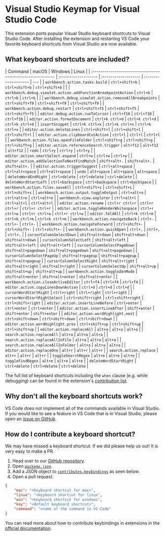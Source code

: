 # Visual Studio Keymap for Visual Studio Code

This extension ports popular Visual Studio keyboard shortcuts to Visual Studio
Code. After installing the extension and restarting VS Code your favorite
keyboard shortcuts from Visual Studio are now available.

## What keyboard shortcuts are included?

| Command                                                      | macOS                | Windows              | Linux                |
| :----------------------------------------------------------- | :------------------- | :------------------- | :------------------- | --- |
| `workbench.action.tasks.build`                               | `ctrl+shift+b`       | `ctrl+shift+b`       | `ctrl+shift+b`       |     |
| `workbench.debug.viewlet.action.addFunctionBreakpointAction` | `ctrl+b`             | `ctrl+b`             | `ctrl+b`             |     |
| `workbench.debug.viewlet.action.removeAllBreakpoints`        | `ctrl+shift+f9`      | `ctrl+shift+f9`      | `ctrl+shift+f9`      |
| `workbench.action.debug.restart`                             | `ctrl+shift+f5`      | `ctrl+shift+f5`      | `ctrl+shift+f5`      |
| `editor.debug.action.runToCursor`                            | `ctrl+f10`           | `ctrl+f10`           | `ctrl+f10`           |
| `editor.action.formatDocument`                               | `ctrl+k ctrl+d`      | `ctrl+k ctrl+d`      | `ctrl+k ctrl+d`      |
| `insertSnippet`                                              | `ctrl+k ctrl+x`      | `ctrl+k ctrl+x`      | `ctrl+k ctrl+x`      |
| `editor.action.deleteLines`                                  | `ctrl+shift+l`       | `ctrl+shift+l`       | `ctrl+shift+l`       |
| `editor.action.clipboardCutAction`                           | `ctrl+l`             | `ctrl+l`             | `ctrl+l`             |
| `workbench.action.files.openFileFolder`                      | `ctrl+shift+g`       | `ctrl+shift+g`       | `ctrl+shift+g`       |
| `editor.action.referenceSearch.trigger`                      | `alt+f12`            | `alt+f12`            | `alt+f12`            |
| `redo`                                                       | `ctrl+y`             | `ctrl+y`             | `ctrl+y`             |
| `editor.action.smartSelect.expand`                           | `ctrl+w`             | `ctrl+w`             | `ctrl+w`             |
| `editor.action.addSelectionToNextFindMatch`                  | `shift+alt+.`        | `shift+alt+.`        | `shift+alt+.`        |
| `editor.action.triggerSuggest`                               | `ctrl+alt+space`     | `ctrl+alt+space`     | `ctrl+alt+space`     |
| `undo`                                                       | `alt+space`          | `alt+space`          | `alt+space`          |
| `deleteWordEndRight`                                         | `ctrl+delete`        | `ctrl+delete`        | `ctrl+delete`        |
| `deleteWordStartLeft`                                        | `ctrl+backspace`     | `ctrl+backspace`     | `ctrl+backspace`     |
| `workbench.action.files.saveAll`                             | `ctrl+shift+s`       | `ctrl+shift+s`       | `ctrl+shift+s`       |
| `workbench.action.output.toggleOutput`                       | `ctrl+alt+o`         | `ctrl+alt+o`         | `ctrl+alt+o`         |
| `workbench.view.explorer`                                    | `ctrl+alt+l`         | `ctrl+alt+l`         | `ctrl+alt+l`         |
| `editor.action.rename`                                       | `ctrl+r ctrl+r`      | `ctrl+r ctrl+r`      | `ctrl+r ctrl+r`      |
| `editor.action.toggleRenderWhitespace`                       | `ctrl+r ctrl+w`      | `ctrl+r ctrl+w`      | `ctrl+r ctrl+w`      |
| `editor.foldAll`                                             | `ctrl+k ctrl+m`      | `ctrl+k ctrl+m`      | `ctrl+k ctrl+m`      |
| `workbench.action.navigateBack`                              | `ctrl+-`             | `ctrl+-`             | `ctrl+-`             |
| `workbench.action.navigateForward`                           | `ctrl+shift+-`       | `ctrl+shift+-`       | `ctrl+shift+-`       |
| `workbench.action.quickOpen`                                 | `ctrl+,`             | `ctrl+,`             | `ctrl+,`             |
| `cursorColumnSelectDown`                                     | `shift+alt+down`     | `shift+alt+down`     | `shift+alt+down`     |
| `cursorColumnSelectLeft`                                     | `shift+alt+left`     | `shift+alt+left`     | `shift+alt+left`     |
| `cursorColumnSelectPageDown`                                 | `shift+alt+pagedown` | `shift+alt+pagedown` | `shift+alt+pagedown` |
| `cursorColumnSelectPageUp`                                   | `shift+alt+pageup`   | `shift+alt+pageup`   | `shift+alt+pageup`   |
| `cursorColumnSelectRight`                                    | `shift+alt+right`    | `shift+alt+right`    | `shift+alt+right`    |
| `cursorColumnSelectUp`                                       | `shift+alt+up`       | `shift+alt+up`       | `shift+alt+up`       |
| `workbench.action.toggleZenMode`                             | `shift+alt+enter`    | `shift+alt+enter`    | `shift+alt+enter`    |
| `workbench.action.closeActiveEditor`                         | `ctrl+f4`            | `ctrl+f4`            | `ctrl+f4`            |
| `editor.action.copyLinesDownAction`                          | `ctrl+d`             | `ctrl+d`             | `ctrl+d`             |
| `cursorWordStartRight`                                       | `ctrl+right`         | `ctrl+right`         | `ctrl+right`         |
| `cursorWordStartRightSelect`                                 | `ctrl+shift+right`   | `ctrl+shift+right`   | `ctrl+shift+right`   |
| `editor.action.insertLineBefore`                             | `ctrl+enter`         | `ctrl+enter`         | `ctrl+enter`         |
| `editor.action.insertLineAfter`                              | `shift+enter`        | `shift+enter`        | `shift+enter`        |
| `editor.action.wordHighlight.next`                           | `ctrl+shift+down`    | `ctrl+shift+down`    | `ctrl+shift+down`    |
| `editor.action.wordHighlight.prev`                           | `ctrl+shift+up`      | `ctrl+shift+up`      | `ctrl+shift+up`      |
| `editor.action.replaceAll`                                   | `alt+a`              | `alt+a`              | `alt+a`              |
| `search.action.replaceAll`                                   | `alt+a`              | `alt+a`              | `alt+a`              |
| `search.action.replaceAllInFile`                             | `alt+a`              | `alt+a`              | `alt+a`              |
| `search.action.replaceAllInFolder`                           | `alt+a`              | `alt+a`              | `alt+a`              |
| `editor.action.replaceOne`                                   | `alt+r`              | `alt+r`              | `alt+r`              |
| `search.action.replace`                                      | `alt+r`              | `alt+r`              | `alt+r`              |
| `toggleSearchRegex`                                          | `alt+e`              | `alt+e`              | `alt+e`              |
| `toggleFindRegex`                                            | `alt+e`              | `alt+e`              | `alt+e`              |
| `deleteWordStartRight`                                       | `ctrl+delete`        | `ctrl+delete`        | `ctrl+delete`        |

The full list of keyboard shortcuts including the `when` clause (e.g. while
debugging) can be found in the extension's
[contribution list](https://github.com/microsoft/vscode-vs-keybindings/blob/bf87aaa88a7e50e4c316ce3f4fe703c4443366ce/package.json#L26).

## Why don't all the keyboard shortcuts work?

VS Code does not implement all of the commands available in Visual Studio. If
you would like to see a feature in VS Code that is in Visual Studio, please open
an [issue on GitHub](https://github.com/Microsoft/vscode/issues/new).

## How do I contribute a keyboard shortcut?

We may have missed a keyboard shortcut. If we did please help us out! It is very
easy to make a PR.

1. Head over to our
   [GitHub repository](https://github.com/Microsoft/vscode-vs-keybindings).
2. Open
   [`package.json`](https://github.com/Microsoft/vscode-vs-keybindings/blob/main/package.json).
3. Add a JSON object to
   [`contributes.keybindings`](https://github.com/Microsoft/vscode-vs-keybindings/blob/main/package.json#L26)
   as seen below.
4. Open a pull request.

```json
{
	"mac": "<keyboard shortcut for mac>",
	"linux": "<keyboard shortcut for linux",
	"win": "<keyboard shortcut for windows",
	"key": "<default keyboard shortcut>",
	"command": "<name of the command in VS Code"
}
```

You can read more about how to contribute keybindings in extensions in the
[official documentation](http://code.visualstudio.com/docs/extensionAPI/extension-points#_contributeskeybindings).
